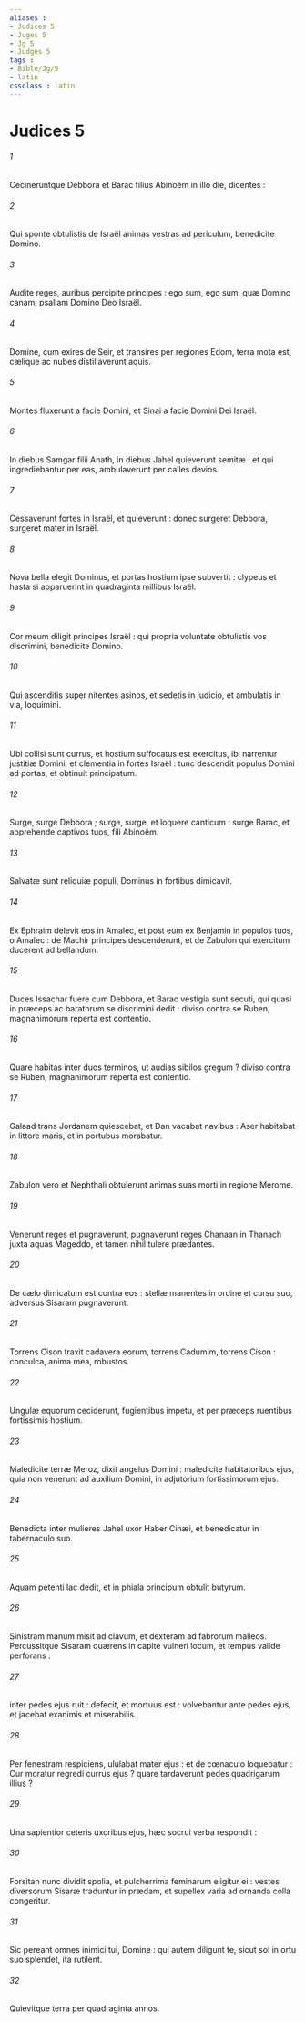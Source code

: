 ```yaml
---
aliases : 
- Judices 5
- Juges 5
- Jg 5
- Judges 5
tags : 
- Bible/Jg/5
- latin
cssclass : latin
---
```


# Judices 5

###### 1
Cecineruntque Debbora et Barac filius Abinoëm in illo die, dicentes :
###### 2
Qui sponte obtulistis de Israël animas vestras ad periculum, benedicite Domino.
###### 3
Audite reges, auribus percipite principes : ego sum, ego sum, quæ Domino canam, psallam Domino Deo Israël.
###### 4
Domine, cum exires de Seir, et transires per regiones Edom, terra mota est, cælique ac nubes distillaverunt aquis.
###### 5
Montes fluxerunt a facie Domini, et Sinai a facie Domini Dei Israël.
###### 6
In diebus Samgar filii Anath, in diebus Jahel quieverunt semitæ : et qui ingrediebantur per eas, ambulaverunt per calles devios.
###### 7
Cessaverunt fortes in Israël, et quieverunt : donec surgeret Debbora, surgeret mater in Israël.
###### 8
Nova bella elegit Dominus, et portas hostium ipse subvertit : clypeus et hasta si apparuerint in quadraginta millibus Israël.
###### 9
Cor meum diligit principes Israël : qui propria voluntate obtulistis vos discrimini, benedicite Domino.
###### 10
Qui ascenditis super nitentes asinos, et sedetis in judicio, et ambulatis in via, loquimini.
###### 11
Ubi collisi sunt currus, et hostium suffocatus est exercitus, ibi narrentur justitiæ Domini, et clementia in fortes Israël : tunc descendit populus Domini ad portas, et obtinuit principatum.
###### 12
Surge, surge Debbora ; surge, surge, et loquere canticum : surge Barac, et apprehende captivos tuos, fili Abinoëm.
###### 13
Salvatæ sunt reliquiæ populi, Dominus in fortibus dimicavit.
###### 14
Ex Ephraim delevit eos in Amalec, et post eum ex Benjamin in populos tuos, o Amalec : de Machir principes descenderunt, et de Zabulon qui exercitum ducerent ad bellandum.
###### 15
Duces Issachar fuere cum Debbora, et Barac vestigia sunt secuti, qui quasi in præceps ac barathrum se discrimini dedit : diviso contra se Ruben, magnanimorum reperta est contentio.
###### 16
Quare habitas inter duos terminos, ut audias sibilos gregum ? diviso contra se Ruben, magnanimorum reperta est contentio.
###### 17
Galaad trans Jordanem quiescebat, et Dan vacabat navibus : Aser habitabat in littore maris, et in portubus morabatur.
###### 18
Zabulon vero et Nephthali obtulerunt animas suas morti in regione Merome.
###### 19
Venerunt reges et pugnaverunt, pugnaverunt reges Chanaan in Thanach juxta aquas Mageddo, et tamen nihil tulere prædantes.
###### 20
De cælo dimicatum est contra eos : stellæ manentes in ordine et cursu suo, adversus Sisaram pugnaverunt.
###### 21
Torrens Cison traxit cadavera eorum, torrens Cadumim, torrens Cison : conculca, anima mea, robustos.
###### 22
Ungulæ equorum ceciderunt, fugientibus impetu, et per præceps ruentibus fortissimis hostium.
###### 23
Maledicite terræ Meroz, dixit angelus Domini : maledicite habitatoribus ejus, quia non venerunt ad auxilium Domini, in adjutorium fortissimorum ejus.
###### 24
Benedicta inter mulieres Jahel uxor Haber Cinæi, et benedicatur in tabernaculo suo.
###### 25
Aquam petenti lac dedit, et in phiala principum obtulit butyrum.
###### 26
Sinistram manum misit ad clavum, et dexteram ad fabrorum malleos. Percussitque Sisaram quærens in capite vulneri locum, et tempus valide perforans :
###### 27
inter pedes ejus ruit : defecit, et mortuus est : volvebantur ante pedes ejus, et jacebat exanimis et miserabilis.
###### 28
Per fenestram respiciens, ululabat mater ejus : et de cœnaculo loquebatur : Cur moratur regredi currus ejus ? quare tardaverunt pedes quadrigarum illius ?
###### 29
Una sapientior ceteris uxoribus ejus, hæc socrui verba respondit :
###### 30
Forsitan nunc dividit spolia, et pulcherrima feminarum eligitur ei : vestes diversorum Sisaræ traduntur in prædam, et supellex varia ad ornanda colla congeritur.
###### 31
Sic pereant omnes inimici tui, Domine : qui autem diligunt te, sicut sol in ortu suo splendet, ita rutilent.
###### 32
Quievitque terra per quadraginta annos.
